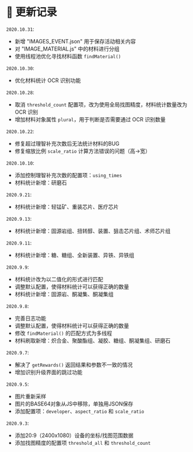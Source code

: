 # 🎨 更新记录

`2020.10.31`:

- 新增 "IMAGES_EVENT.json" 用于保存活动相关内容
- 对 "IMAGE_MATERIAL.js" 中的材料进行分组
- 使用线程池优化寻找材料函数 `findMaterial()`

`2020.10.30`:

- 优化材料统计 OCR 识别功能

`2020.10.28`:

- 取消 `threshold_count` 配置项，改为使用全局找图精度，材料统计数量改为 OCR 识别
- 增加材料对象属性 `plural`，用于判断是否需要通过 OCR 识别数量

`2020.10.22`:

- 修复超过理智补充次数后无法统计材料的BUG
- 修复缩放比例 `scale_ratio` 计算方法错误的问题（高->宽）

`2020.10.10`:

- 添加控制理智补充次数的配置项：`using_times`
- 材料统计新增：研磨石

`2020.9.21`:

- 材料统计新增：轻锰矿、重装芯片、医疗芯片

`2020.9.13`:

- 材料统计新增：固源岩组、扭转醇、装置、狙击芯片组、术师芯片组

`2020.9.11`:

- 材料统计新增：糖、糖组、全新装置、异铁、异铁组

`2020.9.9`:

- 材料统计改为以二值化的形式进行匹配
- 调整默认配置，使得材料统计可以获得正确的数量
- 材料统计新增：固源岩、酮凝集、酮凝集组

`2020.9.8`:

- 完善日志功能
- 调整默认配置，使得材料统计可以获得正确的数量
- 修改 `findMaterial()` 的匹配方式为多线程
- 材料刷取新增：炽合金、聚酸酯组、凝胶、糖组、酮凝集组、研磨石

`2020.9.7`:

- 解决了 `getRewards()` 返回结果和参数不一致的情况
- 增加识别升级界面的跳过功能

`2020.9.5`:

- 图片重新采样
- 图片的BASE64对象从JS中移除，单独用JSON保存
- 添加配置项：`developer`、`aspect_ratio` 和 `scale_ratio`


`2020.9.3`: 

- 添加20:9（2400x1080）设备的坐标/找图范围数据
- 添加找图精度的配置项 `threshold_all` 和 `threshold_count`
